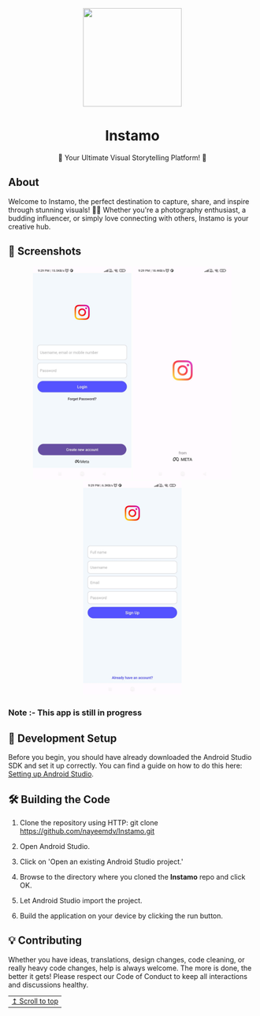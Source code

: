 <div align="center">
  <img width="200" height="200" src="app/src/main/res/mipmap-xxxhdpi/ic_launcher.png">
  <h1>Instamo</h1>
  <p>📸 Your Ultimate Visual Storytelling Platform! 🌟</p>
</div>

## About

Welcome to Instamo, the perfect destination to capture, share, and inspire through stunning visuals!
📸💖 Whether you're a photography enthusiast, a budding influencer, or simply love connecting with
others, Instamo is your creative hub.

## 📸 Screenshots

<p align="center">
  <img src="screenshots/login_screen.jpg" width="200"/>
  <img src="screenshots/splash_screen.jpg" width="200"/>
  <img src="screenshots/signup_screen.jpg" width="200"/>
</p>

### Note :- This app is still in progress

## 🚀 Development Setup

Before you begin, you should have already downloaded the Android Studio SDK and set it up correctly.
You can find a guide on how to do this
here: [Setting up Android Studio](http://developer.android.com/sdk/installing/index.html?pkg=studio).

## 🛠️ Building the Code

1. Clone the repository using HTTP: git clone https://github.com/nayeemdv/Instamo.git

2. Open Android Studio.

3. Click on 'Open an existing Android Studio project.'

4. Browse to the directory where you cloned the **Instamo** repo and click OK.

5. Let Android Studio import the project.

6. Build the application on your device by clicking the run button.

## 💡 Contributing

Whether you have ideas, translations, design changes, code cleaning, or really heavy code changes,
help is always welcome. The more is done, the better it gets! Please respect our Code of Conduct to
keep all interactions and discussions healthy.

<div align="right">
  <table><td>
    <a href="#start-of-content">↥ Scroll to top</a>
  </td></table>
</div>
